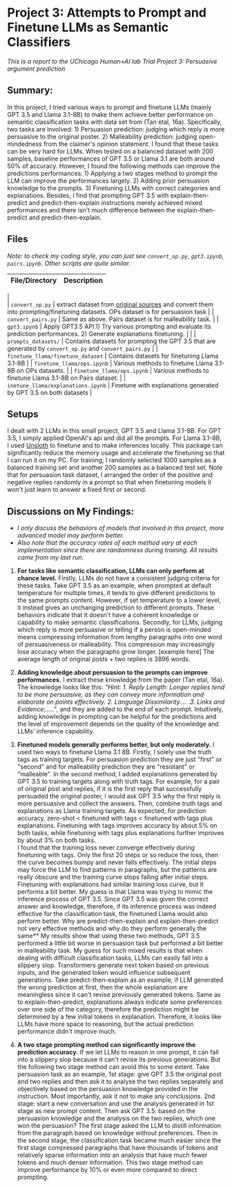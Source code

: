 Project 3: Attempts to Prompt and Finetune LLMs as Semantic Classifiers
=====
*This is a report to the UChicago Human+AI lab Trial Project 3: Persuasive argument prediction*

## Summary:
In this project, I tried various ways to prompt and finetune LLMs (mainly GPT 3.5 and Llama 3.1-8B) to make them achieve better performance on semantic classification tasks with data set from (Tan etal, 16a). Specifically, two tasks are involved: 1) Persuasion prediction: judging which reply is more persuasive to the original poster. 2) Malleability prediction: judging open-mindedness from the claimer's opinion statement. I found that these tasks can be very hard for LLMs. When tested on a balanced dataset with 200 samples, baseline performances of GPT 3.5 or Llama 3.1 are both around 50% of accuracy. However, I found the following methods can improve the predictions performances. 1) Applying a two stages method to prompt the LLM can improve the performances largely. 2) Adding prior persuasion knowledge to the prompts. 3) Finetuning LLMs with correct categories and explanations. Besides, I find that prompting GPT 3.5 with explain-then-predict and predict-then-explain instructions merely achieved mixed performances and there isn't much difference between the explain-then-predict and predict-then-explain. 

## Files
*Note: to check my coding style, you can just see `convert_op.py`, `gpt3.ipynb`, `pairs.ipynb`. Other scripts are 
quite similar.*

| File/Directory                     | Description                                                                                                                                                                |
|------------------------------------|----------------------------------------------------------------------------------------------------------------------------------------------------------------------------|
|                                    
| `convert_op.py`                    | extract dataset from [original sources](https://chenhaot.com/data/cmv/cmv.tar.bz2) and convert them into prompting/finetuning datasets. OPs dataset is for persuasion task |
| `convert_pairs.py`                 | Same as above. Pairs dataset is for malleability task.                                                                                                                     |
| `gpt3.ipynb`                       | Apply GPT3.5 API.1) Try various prompting and evaluate its prediction performances. 2) Generate explanations finetuning.                                                   | |
| `prompts_datasets/`                | Contains datasets for prompting the GPT 3.5 that are generated by `convert_op.py` and `convert_pairs.py`                                                                   |
| `finetune_llama/finetune_dataset`  | Contains datasets for finetuning Llama 3.1-8B                                                                                                                              |
| `finetune_llama/ops.ipynb`         | Various methods to finetune Llama 3.1-8B on OPs datasets.                                                                                                                  |
| `finetune_llama/ops.ipynb`         | Various methods to finetune Llama 3.1-8B on Pairs dataset.                                                                                                                 |
| `inetune_llama/explanations.ipynb` | Finetune with explanations generated by GPT 3.5 on both datasets                                                                                                           |


## Setups
I dealt with 2 LLMs in this small project, GPT 3.5 and Llama 3.1-8B. For GPT 3.5, I simply applied OpenAI's api and 
did all the prompts. For Llama 3.1-8B, I used [Unsloth](https://github.com/unslothai/unsloth?tab=readme-ov-file) to 
finetune and to make inferences locally. This package can significantly reduce the memory usage and accelerate the 
finetuning so that I can run it on my PC. For training, I randomly selected 1000 samples as a balanced training set and another 200 samples as a balanced test set. Note that for persuasion task dataset, I arranged the order of the positive and negative replies randomly in a prompt so that when finetuning models it won't just learn to answer a fixed first or second.

## Discussions on My Findings:

- *I only discuss the behaviors of models that involved in this project, more advanced model may perform better.* 
- *Also note that the accuracy rates of each method vary at each implementation since there are randomness during 
  training. All results came from my last run.*
1. **For tasks like semantic classification, LLMs can only perform at chance level.** Firstly, LLMs do not have a consistent judging criteria for these tasks. Take GPT 3.5 as an example, when prompted at default temperature for multiple times, it tends to give different predictions to the same prompts content. However, if set temperature to a lower level, it instead gives an unchanging prediction to different prompts. These behaviors indicate that it doesn't have a coherent knowledge or capability to make semantic classifications. Secondly, for LLMs, judging which reply is more persuasive or telling if a person is open-minded means compressing information from lengthy paragraphs into one word of persuasiveness or malleability. This compression may increasingly lose accuracy when the paragraphs grow longer. [example here] The average length of original posts + two replies is 3896 words.
2. **Adding knowledge about persuasion to the prompts can improve performances.** I extract these knowledge from the 
   paper (Tan etal, 16a). The knowledge looks like this: *"Hint: 1. Reply Length: Longer replies tend to be more 
   persuasive, as they can convey more information and elaborate on points effectively. 2. Language Dissimilarity....
   .3. Links and Evidence:....."*, and they are added to the end of each prompt. Intuitively, adding knowledge in 
   prompting can be helpful for the predictions and the level of improvement depends on the quality of the knowledge and LLMs' inference capability. 
3. **Finetuned models generally performs better, but only moderately.** I used two ways to finetune Llama 3.1 8B. Firstly, I solely use the truth tags as training targets. For persuasion prediction they are just "first" or "second" and for malleability prediction they are "resistant" or "malleable". In the second method, I added explanations generated by GPT 3.5 to training targets along with truth tags. For example, for a pair of original post and replies, if it is the first reply that successfully persuaded the original poster, I would ask GPT 3.5 why the first reply is more persuasive and collect the answers. Then, combine truth tags and explanations as Llama training targets. As expected, for prediction accuracy, zero-shot < finetuned with tags < finetuned with tags plus explanations. Finetuning with tags improves accuracy by about 5% on both tasks, while finetuning with tags plus explanations further improves by about 3% on both tasks.  
I found that the training loss never converge effectively during finetuning with tags. Only the first 20 steps or so reduce the loss, then the curve becomes bumpy and never falls effectively. The initial steps may force the LLM to find patterns in paragraphs, but the patterns are really obscure and the training curve stops falling after initial steps. Finetuning with explanations had similar training loss curve, but it performs a bit better. My guess is that Llama was trying to mimic the inference process of GPT 3.5. Since GPT 3.5 was given the correct answer and knowledge, therefore, if its inference process was indeed effective for the classification task, the finetuned Llama would also perform better.
Why are predict-then-explain and explain-then-predict not very effective methods and why do they perform generally the same** My results show that using these two methods, GPT 3.5 performed a little bit worse in persuasion task but performed a bit better in malleability task. My guess for such mixed results is that when dealing with difficult classification tasks, LLMs can easily fall into a slippery slop. Transformers generate next token based on previous inputs, and the generated token would influence subsequent generations. Take predict-then-explain as an example, if LLM generated the wrong prediction at first, then the whole explanation are meaningless since it can't revise previously generated tokens. Same as to explain-then-predict, explanations always indicate some preferences over one side of the category, therefore the prediction might be determined by a few initial tokens in explanation. Therefore, it looks like LLMs have more space to reasoning, but the actual prediction performance didn't improve much.  

4. **A two stage prompting method can significantly improve the prediction accuracy.** If we let LLMs to reason in one prompt, it can fall into a slippery slop because it can't revise its previous generations. But the following two stage method can avoid this to some extent. Take persuasion task as an example,  1st stage: give GPT 3.5 the original post and two replies and then ask it to analyse the two replies separately and objectively based on the persuasion knowledge provided in the instruction. Most importantly, ask it not to make any conclusions.  2nd stage: start a new conversation and use the analysis generated in 1st stage as new prompt content. Then ask GPT 3.5: based on the persuasion knowledge and the analysis on the two replies, which one won the persuasion? The first stage asked the LLM to distill information from the paragraph based on knowledge without preferences. Then in the second stage, the classification task became much easier since the first stage compressed paragraphs that have thousands of tokens and relatively sparse information into an analysis that have much fewer tokens and much denser information. This two stage method can improve performance by 10% or even more compared to direct prompting.
